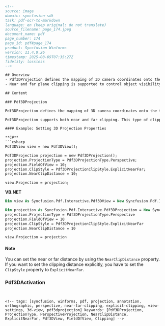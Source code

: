 ```html
<!-- 
source: image
domain: syncfusion-sdk
task: pdf-ocr-to-markdown
language: en (keep original; do not translate)
source_filename: page_174.jpeg
document_name: pdf
page_number: 174
page_id: pdf#page_174
product: Syncfusion Winforms
version: 11.4.0.26
timestamp: 2025-08-09T07:35:27Z
fidelity: lossless
-->

## Overview
- Pdf3DProjection defines the mapping of 3D camera coordinates onto the target coordinate system, specifying the type of projection (Orthographic or Perspective).
- Near and far plane clipping is supported to control object visibility based on distance from the camera.

## Content

### Pdf3DProjection

Pdf3DProjection defines the mapping of 3D camera coordinates onto the target coordinate system of the annotation. Using this class, you can specify the type of Projection, which determines how objects are projected onto the near plane and scaled. The possible values are **Orthographic** projection and **Perspective** projection.

Pdf3DProjection supports both near and far clipping. This type of clipping defines a near plane and a far plane. Objects or parts of objects that are beyond the far plane or closer to the camera than the near plane are not drawn.

#### Example: Setting 3D Projection Properties

**C#**
```csharp
Pdf3DView view = new Pdf3DView();

Pdf3DProjection projection = new Pdf3DProjection();
projection.ProjectionType = Pdf3DProjectionType.Perspective;
projection.FieldOfView = 10;
projection.ClipStyle = Pdf3DProjectionClipStyle.ExplicitNearFar;
projection.NearClipDistance = 10;

view.Projection = projection;
```

**VB.NET**
```vb
Dim view As Syncfusion.Pdf.Interactive.Pdf3DView = New Syncfusion.Pdf.Interactive.Pdf3DView()

Dim projection As Syncfusion.Pdf.Interactive.Pdf3DProjection = New Syncfusion.Pdf.Interactive.Pdf3DProjection()
projection.ProjectionType = Pdf3DProjectionType.Perspective
projection.FieldOfView = 10
projection.ClipStyle = Pdf3DProjectionClipStyle.ExplicitNearFar
projection.NearClipDistance = 10

view.Projection = projection
```

#### Note
You can set the near or far distance by using the `NearClipDistance` property. If you want to set the clipping distance explicitly, you have to set the `ClipStyle` property to `ExplicitNearFar`.

### Pdf3DActivation
```


<!-- tags: [syncfusion, winforms, pdf, projection, annotation, orthographic, perspective, near-far-clipping, explicit-clipping, view-settings, 3d-view, pdf3dprojection] keywords: [Pdf3DProjection, ProjectionType, PerspectiveProjection, NearClipDistance, ExplicitNearFar, Pdf3DView, FieldOfView, Clipping] -->
```